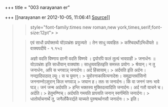 +++
title = "003 narayanan er"

+++
[[narayanan er	2012-10-05, 11:06:41 [Source](https://groups.google.com/g/bvparishat/c/x0UjOs6Muog)]]



> 
> >  style="font-family:times new roman,new york,times,serif;font-size:12pt"> >
> 
> > एवं साधौ प्रयोक्तव्ये यो॑ऽपभ्रंशः प्रयुज्यते । तेन साधु व्यवहितः > कश्चिदर्थोऽभिधीयते ॥ वाक्यपदीये - १.१५२  
> > 
> > अज्ञो वदति विष्णाय ज्ञानी वदति विष्णवे । द्वयोरपि फलं तुल्यं भावग्राही > जनार्धनः ॥  
> योऽपभ्रंशः इति साधीयान् वाक्यांशः। साधुव्यवहितइति समस्तः प्रयोगः > श्रेयान्। न तु जनार्धनः, अपि स भगवाञ् जनार्दनः। अर्द हिंसायाम्। > अर्दयति इति अर्दनः। नन्द्यादिपाठात् ल्युः। स च पुमान्। > युवोरनाकावित्यनादेशः। समुद्रान्तर्वासिनो जननाम्नोऽसुरान् किल भगवाञ् > जघान ह। ततः स जनार्दनः। किं वा जननं जनः भावे घञ्। जनं जन्म अर्दयति > हन्ति भक्तस्य मुक्तिदत्वादिति जनार्दनः। अर्द गतौ याचने च। अर्दति। > हेतुमण्णिच्। अर्दयति गमयति प्रापयति जनान् स्वर्गमिति जनार्दनः। > धातोर्याचनार्थे तु, जनैर्लोकैरर्द्यते याच्यते पुरुषार्थानसौ जनार्दनः। > इति।   
> > 
> > 
> > 
> > 

